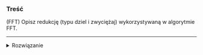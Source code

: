 ### Treść

(FFT)
Opisz redukcję (typu dziel i zwyciężaj) wykorzystywaną w algorytmie FFT.

---

<details><summary>Rozwiązanie</summary>
<p>

A(x) = A_0(x^2) + x\*A_1(x^2)
